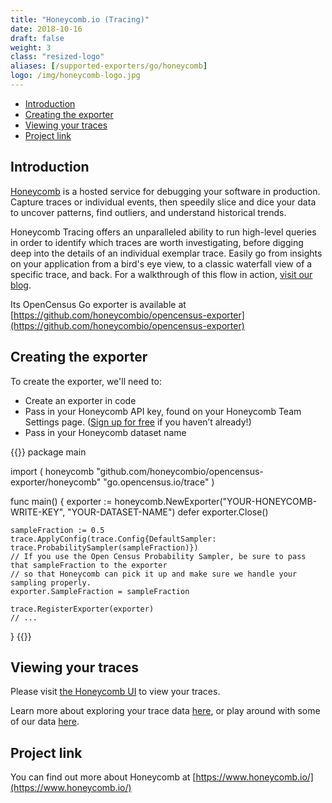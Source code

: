 ```yaml
---
title: "Honeycomb.io (Tracing)"
date: 2018-10-16
draft: false
weight: 3
class: "resized-logo"
aliases: [/supported-exporters/go/honeycomb]
logo: /img/honeycomb-logo.jpg
---
```


- [Introduction](#introduction)
- [Creating the exporter](#creating-the-exporter)
- [Viewing your traces](#viewing-your-traces)
- [Project link](#project-link)

## Introduction

[Honeycomb](www.honeycomb.io) is a hosted service for debugging your software in production. Capture traces or individual events, then speedily slice and dice your data to uncover patterns, find outliers, and understand historical trends.

Honeycomb Tracing offers an unparalleled ability to run high-level queries in order to identify which traces are worth investigating, before digging deep into the details of an individual exemplar trace. Easily go from insights on your application from a bird's eye view, to a classic waterfall view of a specific trace, and back. For a walkthrough of this flow in action, [visit our blog](https://www.honeycomb.io/blog/2018/07/there-and-back-again-a-honeycomb-tracing-story/).

Its OpenCensus Go exporter is available at [https://github.com/honeycombio/opencensus-exporter](https://github.com/honeycombio/opencensus-exporter)

## Creating the exporter

To create the exporter, we'll need to:

- Create an exporter in code
- Pass in your Honeycomb API key, found on your Honeycomb Team Settings page. ([Sign up for free](https://ui.honeycomb.io/signup) if you haven’t already!)
- Pass in your Honeycomb dataset name

{{<highlight go>}}
package main

import (
    honeycomb "github.com/honeycombio/opencensus-exporter/honeycomb"
    "go.opencensus.io/trace"
)

func main() {
    exporter := honeycomb.NewExporter("YOUR-HONEYCOMB-WRITE-KEY", "YOUR-DATASET-NAME")
    defer exporter.Close()

    sampleFraction := 0.5
    trace.ApplyConfig(trace.Config{DefaultSampler: trace.ProbabilitySampler(sampleFraction)})
    // If you use the Open Census Probability Sampler, be sure to pass that sampleFraction to the exporter
    // so that Honeycomb can pick it up and make sure we handle your sampling properly.
    exporter.SampleFraction = sampleFraction

    trace.RegisterExporter(exporter)
    // ...
}
{{</highlight>}}

## Viewing your traces

Please visit [the Honeycomb UI](https://ui.honeycomb.io/) to view your traces.

Learn more about exploring your trace data [here](https://docs.honeycomb.io/working-with-data/tracing/explore-trace-data/), or play around with some of our data [here](play.honeycomb.io/tracing).

## Project link

You can find out more about Honeycomb at [https://www.honeycomb.io/](https://www.honeycomb.io/)
